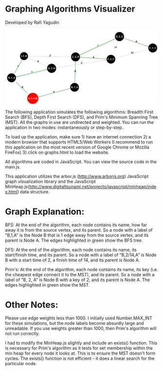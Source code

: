# Graphing Algorithms Visualizer

Developed by Rafi Yagudin

![Graphing Algorithms Visualizer](images/graphSimScreenShot.png "Graphing Algorithms Visualizer")

The following application simulates the following algorithms: Breadth First Search (BFS), Depth First Search (DFS), 
and Prim's Minimum Spanning Tree (MST). All the graphs in use are undirected and weighted.	You can run the 
application in two modes: instantaneously or step-by-step. 
		
To load up the application, make sure 1) have an internet connection 2) a modern browser that supports HTML5/Web Workers
(I recommend to run this application on the most recent version of Google Chrome or Mozilla FireFox) 3) click on
graphs.html to load the website.
		
All algorithms are coded in JavaScript. You can view the source code in the main.js. 

This application utilizes the arbor.js (http://www.arborjs.org) JavaScript graph visualization library and 
the JavaScript MinHeap.js(http://www.digitaltsunami.net/projects/javascript/minheap/index.html) data structure.

# Graph Explanation:

BFS: At the end of the algorithm, each node contains its name, how far away it is from the source vertex, and its parent.
So a node with a label of "B,1,A" is the Node B that is 1 edge away from the source vertex, and its parent is Node A.
The edges highlighted in green show the BFS tree.

DFS: At the end of the algorithm, each node contains its name, its start/finish time, and its parent.
So a node with a label of "B,2/14,A" is Node B with a start time of 2, a finish time of 14, and its parent is Node A.

Prim's: At the end of the algorithm, each node contains its name, its key (i.e. the cheapest edge connect it to the MST), and its parent.
So a node with a label of "B, 2, A" is Node B with a key of 2, and its parent is Node A.
The edges highlighted in green show the MST.

# Other Notes:

Please use edge weights less than 1000. I initially used Number.MAX_INT for these simulations, but the node labels
become absurdly large and unreadable. If you use weights greater than 1000, then Prim's algorithm will not run correctly.

I had to modify the MinHeap.js slightly and include an exists() function. This is necessary for Prim's algorithm as it tests for
set membership within the min heap for every node it looks at. This is to ensure the MST doesn't form cycles. The exists()
function is not efficient - it does a linear search for the particular node.
